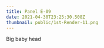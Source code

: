 ```yaml
---
title: Panel E-09
date: 2021-04-30T23:25:30.508Z
thumbnail: public/1st-Render-11.png
---
```

Big baby head